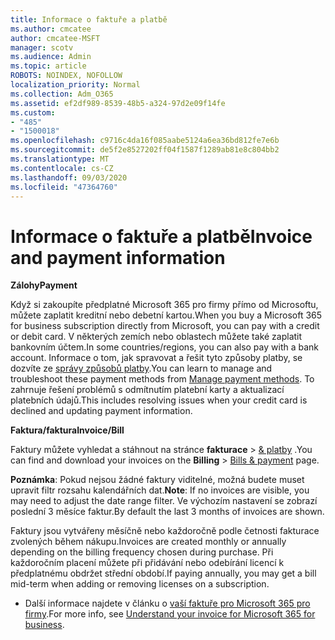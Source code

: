 ```yaml
---
title: Informace o faktuře a platbě
ms.author: cmcatee
author: cmcatee-MSFT
manager: scotv
ms.audience: Admin
ms.topic: article
ROBOTS: NOINDEX, NOFOLLOW
localization_priority: Normal
ms.collection: Adm_O365
ms.assetid: ef2df989-8539-48b5-a324-97d2e09f14fe
ms.custom:
- "485"
- "1500018"
ms.openlocfilehash: c9716c4da16f085aabe5124a6ea36bd812fe7e6b
ms.sourcegitcommit: de5f2e8527202ff04f1587f1289ab81e8c804bb2
ms.translationtype: MT
ms.contentlocale: cs-CZ
ms.lasthandoff: 09/03/2020
ms.locfileid: "47364760"
---
```

# <a name="invoice-and-payment-information"></a><span data-ttu-id="b1958-102">Informace o faktuře a platbě</span><span class="sxs-lookup"><span data-stu-id="b1958-102">Invoice and payment information</span></span>

<span data-ttu-id="b1958-103">**Zálohy**</span><span class="sxs-lookup"><span data-stu-id="b1958-103">**Payment**</span></span>

<span data-ttu-id="b1958-104">Když si zakoupíte předplatné Microsoft 365 pro firmy přímo od Microsoftu, můžete zaplatit kreditní nebo debetní kartou.</span><span class="sxs-lookup"><span data-stu-id="b1958-104">When you buy a Microsoft 365 for business subscription directly from Microsoft, you can pay with a credit or debit card.</span></span>  <span data-ttu-id="b1958-105">V některých zemích nebo oblastech můžete také zaplatit bankovním účtem.</span><span class="sxs-lookup"><span data-stu-id="b1958-105">In some countries/regions, you can also pay with a bank account.</span></span>  <span data-ttu-id="b1958-106">Informace o tom, jak spravovat a řešit tyto způsoby platby, se dozvíte ze [správy způsobů platby](https://docs.microsoft.com/microsoft-365/commerce/billing-and-payments/manage-payment-methods).</span><span class="sxs-lookup"><span data-stu-id="b1958-106">You can learn to manage and troubleshoot these payment methods from [Manage payment methods](https://docs.microsoft.com/microsoft-365/commerce/billing-and-payments/manage-payment-methods).</span></span> <span data-ttu-id="b1958-107">To zahrnuje řešení problémů s odmítnutím platební karty a aktualizací platebních údajů.</span><span class="sxs-lookup"><span data-stu-id="b1958-107">This includes resolving issues when your credit card is declined and updating payment information.</span></span>

<span data-ttu-id="b1958-108">**Faktura/faktura**</span><span class="sxs-lookup"><span data-stu-id="b1958-108">**Invoice/Bill**</span></span>

<span data-ttu-id="b1958-109">Faktury můžete vyhledat a stáhnout na stránce **fakturace**  >  [& platby](https://go.microsoft.com/fwlink/p/?linkid=848039) .</span><span class="sxs-lookup"><span data-stu-id="b1958-109">You can find and download your invoices on the **Billing** > [Bills & payment](https://go.microsoft.com/fwlink/p/?linkid=848039) page.</span></span>  

<span data-ttu-id="b1958-110">**Poznámka**: Pokud nejsou žádné faktury viditelné, možná budete muset upravit filtr rozsahu kalendářních dat.</span><span class="sxs-lookup"><span data-stu-id="b1958-110">**Note**: If no invoices are visible, you may need to adjust the date range filter.</span></span>  <span data-ttu-id="b1958-111">Ve výchozím nastavení se zobrazí poslední 3 měsíce faktur.</span><span class="sxs-lookup"><span data-stu-id="b1958-111">By default the last 3 months of invoices are shown.</span></span>

<span data-ttu-id="b1958-112">Faktury jsou vytvářeny měsíčně nebo každoročně podle četnosti fakturace zvolených během nákupu.</span><span class="sxs-lookup"><span data-stu-id="b1958-112">Invoices are created monthly or annually depending on the billing frequency chosen during purchase.</span></span>  <span data-ttu-id="b1958-113">Při každoročním placení můžete při přidávání nebo odebírání licencí k předplatnému obdržet střední období.</span><span class="sxs-lookup"><span data-stu-id="b1958-113">If paying annually, you may get a bill mid-term when adding or removing licenses on a subscription.</span></span>

- <span data-ttu-id="b1958-114">Další informace najdete v článku o [vaší faktuře pro Microsoft 365 pro firmy](https://docs.microsoft.com/microsoft-365/commerce/billing-and-payments/understand-your-invoice2).</span><span class="sxs-lookup"><span data-stu-id="b1958-114">For more info, see [Understand your invoice for Microsoft 365 for business](https://docs.microsoft.com/microsoft-365/commerce/billing-and-payments/understand-your-invoice2).</span></span>